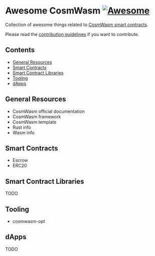 # Awesome CosmWasm [![Awesome](https://awesome.re/badge.svg)](https://awesome.re)

Collection of awesome things related to [CosmWasm smart contracts](https://www.cosmwasm.com).

Please read the [contribution guidelines](CONTRIBUTING.md) if you want to contribute.

## Contents

- [General Resources](#general-resources)
- [Smart Contracts](#smart-contracts)
- [Smart Contract Libraries](#smart-contract-libraries)
- [Tooling](#tooling)
- [dApps](#dapps)

## General Resources

- CosmWasm official documentation
- CosmWasm framework
- CosmWasm template
- Rust info
- Wasm info

## Smart Contracts

- Escrow
- ERC20

## Smart Contract Libraries

TODO

## Tooling

- cosmwasm-opt

## dApps

TODO
